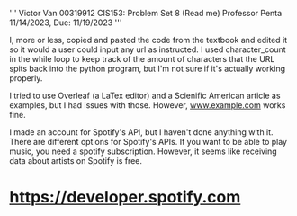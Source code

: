 '''
Victor Van
00319912
CIS153: Problem Set 8 (Read me)
Professor Penta
11/14/2023, Due: 11/19/2023
'''

I, more or less, copied and pasted the code from the textbook and edited it so it would a user could input any url as instructed.
I used character_count in the while loop to keep track of the amount of characters that the URL spits back into the python program,
but I'm not sure if it's actually working properly.

I tried to use Overleaf (a LaTex editor) and a Scienific American article as examples, but I had issues with those.
However, www.example.com works fine.

I made an account for Spotify's API, but I haven't done anything with it.
There are different options for Spotify's APIs. If you want to be able to play music, you need a spotify subscription.
However, it seems like receiving data about artists on Spotify is free.
# https://developer.spotify.com